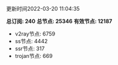 更新时间2022-03-20 11:04:35

**总订阅: 240**
**总节点: 25346**
**有效节点: 12187**
- v2ray节点: 6759
- ss节点: 4442
- ssr节点: 317
- trojan节点: 669
